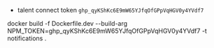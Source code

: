 - talent connect token
`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`

docker build  -f Dockerfile.dev  --build-arg NPM_TOKEN=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 -t notifications .